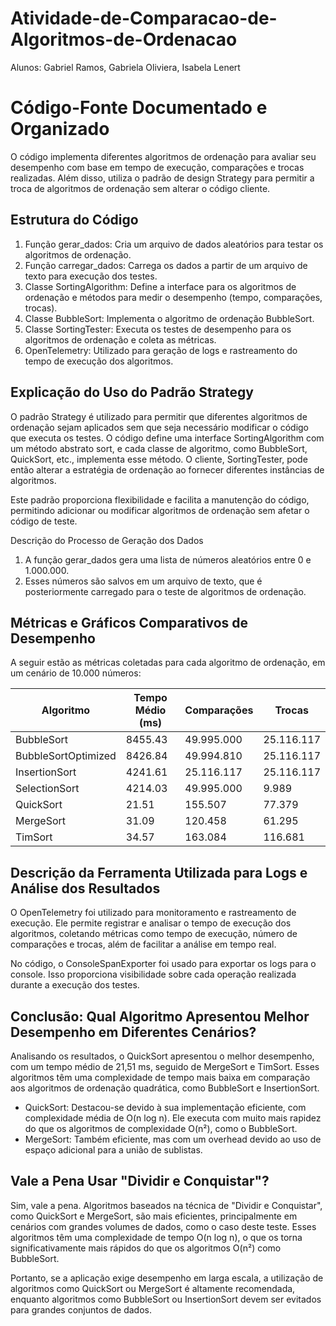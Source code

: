 # Atividade-de-Comparacao-de-Algoritmos-de-Ordenacao
Alunos: Gabriel Ramos, Gabriela Oliviera, Isabela Lenert

# Código-Fonte Documentado e Organizado

O código implementa diferentes algoritmos de ordenação para avaliar seu desempenho com base em tempo de execução, comparações e trocas realizadas. Além disso, utiliza o padrão de design Strategy para permitir a troca de algoritmos de ordenação sem alterar o código cliente.

## Estrutura do Código

1. Função gerar\_dados: Cria um arquivo de dados aleatórios para testar os algoritmos de ordenação.
1. Função carregar\_dados: Carrega os dados a partir de um arquivo de texto para execução dos testes.
1. Classe SortingAlgorithm: Define a interface para os algoritmos de ordenação e métodos para medir o desempenho (tempo, comparações, trocas).
1. Classe BubbleSort: Implementa o algoritmo de ordenação BubbleSort.
1. Classe SortingTester: Executa os testes de desempenho para os algoritmos de ordenação e coleta as métricas.
1. OpenTelemetry: Utilizado para geração de logs e rastreamento do tempo de execução dos algoritmos.

## Explicação do Uso do Padrão Strategy

O padrão Strategy é utilizado para permitir que diferentes algoritmos de ordenação sejam aplicados sem que seja necessário modificar o código que executa os testes. O código define uma interface SortingAlgorithm com um método abstrato sort, e cada classe de algoritmo, como BubbleSort, QuickSort, etc., implementa esse método. O cliente, SortingTester, pode então alterar a estratégia de ordenação ao fornecer diferentes instâncias de algoritmos.

Este padrão proporciona flexibilidade e facilita a manutenção do código, permitindo adicionar ou modificar algoritmos de ordenação sem afetar o código de teste.

Descrição do Processo de Geração dos Dados

1. A função gerar\_dados gera uma lista de números aleatórios entre 0 e 1.000.000.
1. Esses números são salvos em um arquivo de texto, que é posteriormente carregado para o teste de algoritmos de ordenação.

## Métricas e Gráficos Comparativos de Desempenho

A seguir estão as métricas coletadas para cada algoritmo de ordenação, em um cenário de 10.000 números:


| Algoritmo             | Tempo Médio (ms) | Comparações  | Trocas      |
|----------------------|----------------|-------------|------------|
| BubbleSort          | 8455.43        | 49.995.000  | 25.116.117 |
| BubbleSortOptimized | 8426.84        | 49.994.810  | 25.116.117 |
| InsertionSort       | 4241.61        | 25.116.117  | 25.116.117 |
| SelectionSort       | 4214.03        | 49.995.000  | 9.989      |
| QuickSort          | 21.51          | 155.507     | 77.379     |
| MergeSort          | 31.09          | 120.458     | 61.295     |
| TimSort           | 34.57          | 163.084     | 116.681    |

## Descrição da Ferramenta Utilizada para Logs e Análise dos Resultados

O OpenTelemetry foi utilizado para monitoramento e rastreamento de execução. Ele permite registrar e analisar o tempo de execução dos algoritmos, coletando métricas como tempo de execução, número de comparações e trocas, além de facilitar a análise em tempo real.

No código, o ConsoleSpanExporter foi usado para exportar os logs para o console. Isso proporciona visibilidade sobre cada operação realizada durante a execução dos testes.

## Conclusão: Qual Algoritmo Apresentou Melhor Desempenho em Diferentes Cenários?

Analisando os resultados, o QuickSort apresentou o melhor desempenho, com um tempo médio de 21,51 ms, seguido de MergeSort e TimSort. Esses algoritmos têm uma complexidade de tempo mais baixa em comparação aos algoritmos de ordenação quadrática, como BubbleSort e InsertionSort.

* QuickSort: Destacou-se devido à sua implementação eficiente, com complexidade média de O(n log n). Ele executa com muito mais rapidez do que os algoritmos de complexidade O(n²), como o BubbleSort.
* MergeSort: Também eficiente, mas com um overhead devido ao uso de espaço adicional para a união de sublistas.

## Vale a Pena Usar "Dividir e Conquistar"?

Sim, vale a pena. Algoritmos baseados na técnica de "Dividir e Conquistar", como QuickSort e MergeSort, são mais eficientes, principalmente em cenários com grandes volumes de dados, como o caso deste teste. Esses algoritmos têm uma complexidade de tempo O(n log n), o que os torna significativamente mais rápidos do que os algoritmos O(n²) como BubbleSort.

Portanto, se a aplicação exige desempenho em larga escala, a utilização de algoritmos como QuickSort ou MergeSort é altamente recomendada, enquanto algoritmos como BubbleSort ou InsertionSort devem ser evitados para grandes conjuntos de dados.
